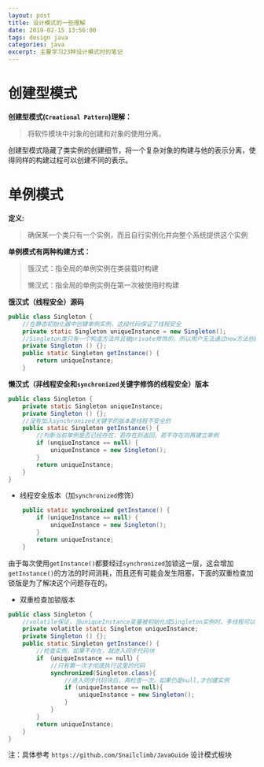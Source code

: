 ```yaml
---
layout: post
title: 设计模式的一些理解
date: 2019-02-15 13:56:00
tags: design java
categories: java
excerpt: 主要学习23种设计模式时的笔记
---
```


# 创建型模式

**创建型模式(`Creational Pattern`)理解：**

> 将软件模块中对象的创建和对象的使用分离。

​	创建型模式隐藏了类实例的创建细节，将一个复杂对象的构建与他的表示分离，使得同样的构建过程可以创建不同的表示。

# 单例模式

**定义:**

> 确保某一个类只有一个实例，而且自行实例化并向整个系统提供这个实例

**单例模式有两种构建方式：**

> 饿汉式：指全局的单例实例在类装载时构建
>
> 懒汉式：指全局的单例实例在第一次被使用时构建

**饿汉式（线程安全）源码**

```java
public class Singleton {
    //在静态初始化器中创建单例实例，这段代码保证了线程安全
    private static Singleton uniqueInstance = new Singleton();
    //Singleton类只有一个构造方法并且被private修饰的，所以用户无法通过new方法创建
    private Singleton () {};
    public static Singleton getInstance() {
        return uniqueInstance;
    }
```

**懒汉式（非线程安全和`synchronized`关键字修饰的线程安全）版本**

```java
public class Singleton {
    private static Singleton uniqueInstance;
    private Singleton () {};
    //没有加入synchronized关键字的版本是线程不安全的
    public static Singleton getInstance() {
        //判断当前单例是否已经存在，若存在则返回，若不存在则再建立单例
        if (unqiueInstance == null) {
            uniqueInstance = new Singleton();
        }
        return uniqueInstance;
    }
}
```

* 线程安全版本（加`synchronized`修饰）

```java
	public static synchronized getInstance() {
        if (uniqueInstance == null) {
            uniqueInstance = new Singleton();
        }
        return uniqueInstance;
	}
```

由于每次使用`getInstance()`都要经过`synchronized`加锁这一层，这会增加`getInstance()`的方法的时间消耗，而且还有可能会发生阻塞，下面的双重检查加锁版是为了解决这个问题存在的。

* 双重检查加锁版本

```java
public class Singleton {
    //volatile保证，当uniqueInstance变量被初始化成Singleton实例时，多线程可以正确处理uniqueInstance变量
    private volatitle static Singleton uniqueInstance;
    private Singleton () {};
    public static Singleton getInstance() {
    	//检查实例，如果不存在，就进入同步代码块
        if （uniqueInstance == null）{
            //只有第一次才彻底执行这里的代码
            synchronized(Singleton.class){
                //进入同步代码块后，再检查一次，如果仍是null,才创建实例
                if (uniqueInstance == null){
                    uniqueInstance = new Singleton();
                }
            }
        }
        return uniqueInstance;
    }
}
```



注：具体参考	`https://github.com/Snailclimb/JavaGuide` 设计模式板块